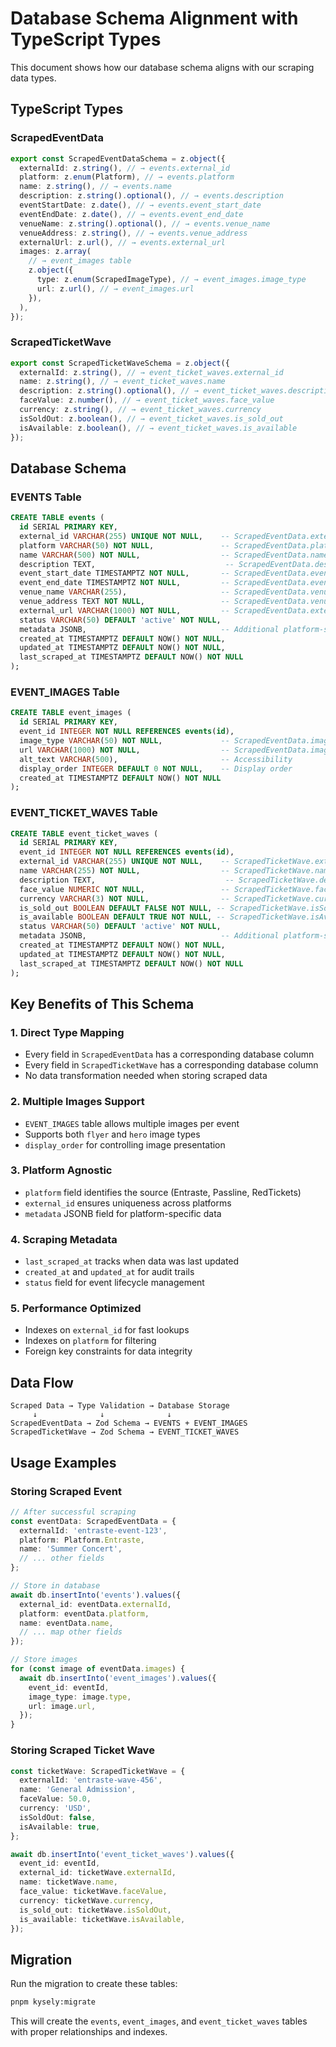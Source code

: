 # Database Schema Alignment with TypeScript Types

This document shows how our database schema aligns with our scraping data types.

## TypeScript Types

### ScrapedEventData

```typescript
export const ScrapedEventDataSchema = z.object({
  externalId: z.string(), // → events.external_id
  platform: z.enum(Platform), // → events.platform
  name: z.string(), // → events.name
  description: z.string().optional(), // → events.description
  eventStartDate: z.date(), // → events.event_start_date
  eventEndDate: z.date(), // → events.event_end_date
  venueName: z.string().optional(), // → events.venue_name
  venueAddress: z.string(), // → events.venue_address
  externalUrl: z.url(), // → events.external_url
  images: z.array(
    // → event_images table
    z.object({
      type: z.enum(ScrapedImageType), // → event_images.image_type
      url: z.url(), // → event_images.url
    }),
  ),
});
```

### ScrapedTicketWave

```typescript
export const ScrapedTicketWaveSchema = z.object({
  externalId: z.string(), // → event_ticket_waves.external_id
  name: z.string(), // → event_ticket_waves.name
  description: z.string().optional(), // → event_ticket_waves.description
  faceValue: z.number(), // → event_ticket_waves.face_value
  currency: z.string(), // → event_ticket_waves.currency
  isSoldOut: z.boolean(), // → event_ticket_waves.is_sold_out
  isAvailable: z.boolean(), // → event_ticket_waves.is_available
});
```

## Database Schema

### EVENTS Table

```sql
CREATE TABLE events (
  id SERIAL PRIMARY KEY,
  external_id VARCHAR(255) UNIQUE NOT NULL,    -- ScrapedEventData.externalId
  platform VARCHAR(50) NOT NULL,               -- ScrapedEventData.platform
  name VARCHAR(500) NOT NULL,                  -- ScrapedEventData.name
  description TEXT,                             -- ScrapedEventData.description
  event_start_date TIMESTAMPTZ NOT NULL,       -- ScrapedEventData.eventStartDate
  event_end_date TIMESTAMPTZ NOT NULL,         -- ScrapedEventData.eventEndDate
  venue_name VARCHAR(255),                     -- ScrapedEventData.venueName
  venue_address TEXT NOT NULL,                 -- ScrapedEventData.venueAddress
  external_url VARCHAR(1000) NOT NULL,         -- ScrapedEventData.externalUrl
  status VARCHAR(50) DEFAULT 'active' NOT NULL,
  metadata JSONB,                              -- Additional platform-specific data
  created_at TIMESTAMPTZ DEFAULT NOW() NOT NULL,
  updated_at TIMESTAMPTZ DEFAULT NOW() NOT NULL,
  last_scraped_at TIMESTAMPTZ DEFAULT NOW() NOT NULL
);
```

### EVENT_IMAGES Table

```sql
CREATE TABLE event_images (
  id SERIAL PRIMARY KEY,
  event_id INTEGER NOT NULL REFERENCES events(id),
  image_type VARCHAR(50) NOT NULL,             -- ScrapedEventData.images[].type
  url VARCHAR(1000) NOT NULL,                  -- ScrapedEventData.images[].url
  alt_text VARCHAR(500),                       -- Accessibility
  display_order INTEGER DEFAULT 0 NOT NULL,    -- Display order
  created_at TIMESTAMPTZ DEFAULT NOW() NOT NULL
);
```

### EVENT_TICKET_WAVES Table

```sql
CREATE TABLE event_ticket_waves (
  id SERIAL PRIMARY KEY,
  event_id INTEGER NOT NULL REFERENCES events(id),
  external_id VARCHAR(255) UNIQUE NOT NULL,    -- ScrapedTicketWave.externalId
  name VARCHAR(255) NOT NULL,                  -- ScrapedTicketWave.name
  description TEXT,                             -- ScrapedTicketWave.description
  face_value NUMERIC NOT NULL,                 -- ScrapedTicketWave.faceValue
  currency VARCHAR(3) NOT NULL,                -- ScrapedTicketWave.currency
  is_sold_out BOOLEAN DEFAULT FALSE NOT NULL, -- ScrapedTicketWave.isSoldOut
  is_available BOOLEAN DEFAULT TRUE NOT NULL, -- ScrapedTicketWave.isAvailable
  status VARCHAR(50) DEFAULT 'active' NOT NULL,
  metadata JSONB,                              -- Additional platform-specific data
  created_at TIMESTAMPTZ DEFAULT NOW() NOT NULL,
  updated_at TIMESTAMPTZ DEFAULT NOW() NOT NULL,
  last_scraped_at TIMESTAMPTZ DEFAULT NOW() NOT NULL
);
```

## Key Benefits of This Schema

### 1. **Direct Type Mapping**

- Every field in `ScrapedEventData` has a corresponding database column
- Every field in `ScrapedTicketWave` has a corresponding database column
- No data transformation needed when storing scraped data

### 2. **Multiple Images Support**

- `EVENT_IMAGES` table allows multiple images per event
- Supports both `flyer` and `hero` image types
- `display_order` for controlling image presentation

### 3. **Platform Agnostic**

- `platform` field identifies the source (Entraste, Passline, RedTickets)
- `external_id` ensures uniqueness across platforms
- `metadata` JSONB field for platform-specific data

### 4. **Scraping Metadata**

- `last_scraped_at` tracks when data was last updated
- `created_at` and `updated_at` for audit trails
- `status` field for event lifecycle management

### 5. **Performance Optimized**

- Indexes on `external_id` for fast lookups
- Indexes on `platform` for filtering
- Foreign key constraints for data integrity

## Data Flow

```
Scraped Data → Type Validation → Database Storage
     ↓              ↓              ↓
ScrapedEventData → Zod Schema → EVENTS + EVENT_IMAGES
ScrapedTicketWave → Zod Schema → EVENT_TICKET_WAVES
```

## Usage Examples

### Storing Scraped Event

```typescript
// After successful scraping
const eventData: ScrapedEventData = {
  externalId: 'entraste-event-123',
  platform: Platform.Entraste,
  name: 'Summer Concert',
  // ... other fields
};

// Store in database
await db.insertInto('events').values({
  external_id: eventData.externalId,
  platform: eventData.platform,
  name: eventData.name,
  // ... map other fields
});

// Store images
for (const image of eventData.images) {
  await db.insertInto('event_images').values({
    event_id: eventId,
    image_type: image.type,
    url: image.url,
  });
}
```

### Storing Scraped Ticket Wave

```typescript
const ticketWave: ScrapedTicketWave = {
  externalId: 'entraste-wave-456',
  name: 'General Admission',
  faceValue: 50.0,
  currency: 'USD',
  isSoldOut: false,
  isAvailable: true,
};

await db.insertInto('event_ticket_waves').values({
  event_id: eventId,
  external_id: ticketWave.externalId,
  name: ticketWave.name,
  face_value: ticketWave.faceValue,
  currency: ticketWave.currency,
  is_sold_out: ticketWave.isSoldOut,
  is_available: ticketWave.isAvailable,
});
```

## Migration

Run the migration to create these tables:

```bash
pnpm kysely:migrate
```

This will create the `events`, `event_images`, and `event_ticket_waves` tables with proper relationships and indexes.

